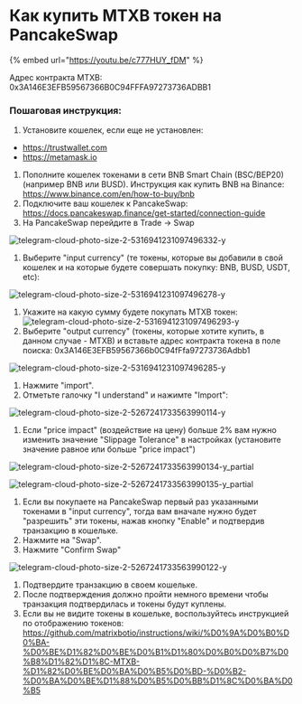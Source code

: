 # Как купить MTXB токен на PancakeSwap

{% embed url="https://youtu.be/c777HUY_fDM" %}

Адрес контракта MTXB: 0x3A146E3EFB59567366B0C94FFFA97273736ADBB1

### Пошаговая инструкция:

1. Установите кошелек, если еще не установлен:

* https://trustwallet.com
* https://metamask.io

1. Пополните кошелек токенами в сети BNB Smart Chain (BSC/BEP20) (например BNB или BUSD). Инструкция как купить BNB на Binance: https://www.binance.com/en/how-to-buy/bnb
2. Подключите ваш кошелек к PancakeSwap: https://docs.pancakeswap.finance/get-started/connection-guide
3. На PancakeSwap перейдите в Trade -> Swap

![telegram-cloud-photo-size-2-5316941231097496332-y](https://user-images.githubusercontent.com/22348978/211078109-d2c316f0-2383-45dc-9250-e74a6d63d56f.jpg)

1. Выберите "input currency" (те токены, которые вы добавили в свой кошелек и на которые будете совершать покупку: BNB, BUSD, USDT, etc):

![telegram-cloud-photo-size-2-5316941231097496278-y](https://user-images.githubusercontent.com/22348978/211069826-56832811-cc91-4f20-bf45-92b70670bdd6.jpg)

1. Укажите на какую сумму будете покупать MTXB токен: ![telegram-cloud-photo-size-2-5316941231097496293-y](https://user-images.githubusercontent.com/22348978/211071388-50e4f89e-2691-4da4-9559-6ce915ab673e.jpg)
2. Выберите "output currency" (токены, которые хотите купить, в данном случае - MTXB) и вставьте адрес контракта токена в поле поиска: 0x3A146E3EFB59567366b0C94fFfa97273736Adbb1

![telegram-cloud-photo-size-2-5316941231097496285-y](https://user-images.githubusercontent.com/22348978/211070653-9080d30e-922d-4d35-bbf4-f5ee264223fe.jpg)

1. Нажмите "import".
2. Отметьте галочку "I understand" и нажимте "Import":

![telegram-cloud-photo-size-2-5267241733563990114-y](https://user-images.githubusercontent.com/22348978/208988459-8c165876-b6cd-4608-810a-7fb6c1eaba40.jpg)

1. Если "price impact" (воздействие на цену) больше 2% вам нужно изменить значение "Slippage Tolerance" в настройках (установите значение равное или больше "price impact")

![telegram-cloud-photo-size-2-5267241733563990134-y\_partial](https://user-images.githubusercontent.com/22348978/208990338-e1b2455c-0679-4e99-a39a-d7c144ee0953.jpg)

![telegram-cloud-photo-size-2-5267241733563990135-y\_partial](https://user-images.githubusercontent.com/22348978/208990359-aa38a3d2-747b-4b59-ab03-a1fee7528c67.jpg)

1. Если вы покупаете на PancakeSwap первый раз указанными токенами в "input currency", тогда вам вначале нужно будет "разрешить" эти токены, нажав кнопку "Enable" и подтвердив транзакцию в кошельке.
2. Нажмите на "Swap".
3. Нажмите "Confirm Swap"

![telegram-cloud-photo-size-2-5267241733563990122-y](https://user-images.githubusercontent.com/22348978/208990456-82f332b3-216f-44a6-8ce5-d54126b6b83a.jpg)

1. Подтвердите транзакцию в своем кошельке.
2. После подтверждения должно пройти немного времени чтобы транзакция подтвердилась и токены будут куплены.
3. Если вы не видите токены в кошельке, воспользуйтесь инструкцией по отображению токенов: https://github.com/matrixbotio/instructions/wiki/%D0%9A%D0%B0%D0%BA-%D0%BE%D1%82%D0%BE%D0%B1%D1%80%D0%B0%D0%B7%D0%B8%D1%82%D1%8C-MTXB-%D1%82%D0%BE%D0%BA%D0%B5%D0%BD-%D0%B2-%D0%BA%D0%BE%D1%88%D0%B5%D0%BB%D1%8C%D0%BA%D0%B5
